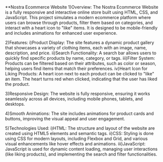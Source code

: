 **Nostra Ecommerce Website
1)Overview:
The Nostra Ecommerce Website is a fully responsive and interactive online store built using HTML, CSS, and JavaScript. This project simulates a modern ecommerce platform where users can browse through products, filter them based on categories, and interact with a heart icon to "like" items. It is designed to be mobile-friendly and includes animations for enhanced user experience.

2)Features:
i)Product Display: The site features a dynamic product gallery that showcases a variety of clothing items, each with an image, name, description, and price.
ii)Search Functionality: A search bar allows users to quickly find specific products by name, category, or tags.
iii)Filter System: Products can be filtered based on their attributes, such as color or season, helping users find items that match their preferences.
iv)Heart Icon for Liking Products: A heart icon next to each product can be clicked to "like" an item. The heart turns red when clicked, indicating that the user has liked the product.

3)Responsive Design: The website is fully responsive, ensuring it works seamlessly across all devices, including mobile phones, tablets, and desktops.

4)Smooth Animations: The site includes animations for product cards and buttons, improving the visual appeal and user engagement.

5)Technologies Used:
i)HTML: The structure and layout of the website are created using HTML5 elements and semantic tags.
ii)CSS: Styling is done using CSS for modern layouts, including Flexbox and Grid, and various visual enhancements like hover effects and animations.
iii)JavaScript: JavaScript is used for dynamic content loading, managing user interactions (like liking products), and implementing the search and filter functionalities.
